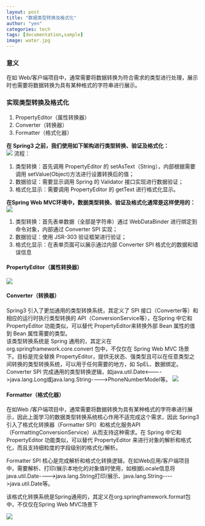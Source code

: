 ```yaml
---
layout: post
title: "数据类型转换及格式化"
author: "yen"
categories: tech
tags: [documentation,sample]
image: water.jpg
---
```

### 意义
在如 Web/客户端项目中，通常需要将数据转换为符合需求的类型进行处理，展示时也需要将数据转换为具有某种格式的字符串进行展示。

### 实现类型转换及格式化
1. PropertyEditor（属性转换器）
2. Converter（转换器）
3. Formatter（格式化器）

**在 Spring3 之前，我们使用如下架构进行类型转换、验证及格式化：**  
![](http://p6ch8daxu.bkt.clouddn.com/18-4-22/44925253.jpg)
流程：
1. 类型转换：首先调用 PropertyEditor 的 setAsText（String），内部根据需要调用 setValue(Object)方法进行设置转换后的值；
2. 数据验证：需要显示调用 Spring 的 Validator 接口实现进行数据验证；
3. 格式化显示：需要调用 PropertyEditor 的 getText 进行格式化显示。

**在Spring Web MVC环境中，数据类型转换、验证及格式化通常是这样使用的：**  
![](http://p6ch8daxu.bkt.clouddn.com/18-4-22/38883165.jpg)
1. 类型转换：首先表单数据（全部是字符串）通过 WebDataBinder 进行绑定到命令对象，内部通过 Converter SPI 实现；
2. 数据验证：使用 JSR-303 验证框架进行验证；
3. 格式化显示：在表单页面可以展示通过内部 Converter SPI 格式化的数据和错误信息

#### PropertyEditor（属性转换器）
![](http://p6ch8daxu.bkt.clouddn.com/18-4-22/42598425.jpg)

#### Converter（转换器）
Spring3 引入了更加通用的类型转换系统，其定义了 SPI 接口（Converter等）和相应的运行时执行类型转换的 API（ConversionService等），在Spring 中它和 PropertyEditor 功能类似，可以替代 PropertyEditor来转换外部 Bean 属性的值到 Bean 属性需要的类型。  
该类型转换系统是 Spring 通用的，其定义在 org.springframework.core.convert 包中，不仅仅在 Spring Web MVC 场景下。目标是完全替换 PropertyEditor，提供无状态、强类型且可以在任意类型之间转换的类型转换系统，可以用于任何需要的地方，如 SpEL、数据绑定。  
Converter SPI 完成通用的类型转换逻辑，如java.util.Date<---->java.lang.Long或java.lang.String---->PhoneNumberModel等。
![](http://p6ch8daxu.bkt.clouddn.com/18-4-22/43024166.jpg)

#### Formatter（格式化器）
在如Web /客户端项目中，通常需要将数据转换为具有某种格式的字符串进行展示，因此上面学习的数据类型转换系统核心作用不适完成这个需求，因此 Spring3 引入了格式化转换器（Formatter SPI）和格式化服务API（FormattingConversionService）从而支持这种需求。在 Spring 中它和 PropertyEditor 功能类似，可以替代 PropertyEditor 来进行对象的解析和格式化，而且支持细粒度的字段级别的格式化/解析。  

Formatter SPI 核心是完成解析和格式化转换逻辑，在如Web应用/客户端项目中，需要解析、打印/展示本地化的对象值时使用，如根据Locale信息将java.util.Date---->java.lang.String打印/展示、java.lang.String---->java.util.Date等。  

该格式化转换系统是Spring通用的，其定义在org.springframework.format包中，不仅仅在Spring Web MVC场景下

![](http://p6ch8daxu.bkt.clouddn.com/18-4-22/93926570.jpg)
